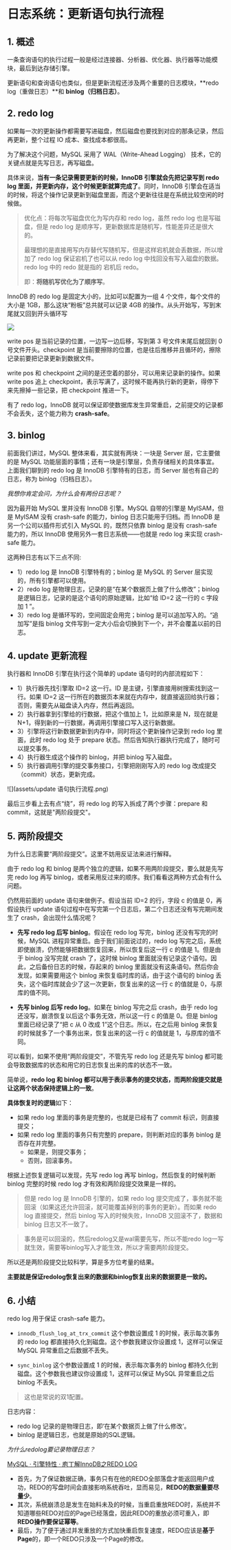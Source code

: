 # 日志系统：更新语句执行流程

## 1. 概述

一条查询语句的执行过程一般是经过连接器、分析器、优化器、执行器等功能模块，最后到达存储引擎。

更新语句和查询语句也类似，但是更新流程还涉及两个重要的日志模块，**redo log（重做日志）**和 **binlog（归档日志）**。



## 2. redo log

如果每一次的更新操作都需要写进磁盘，然后磁盘也要找到对应的那条记录，然后再更新，整个过程 IO 成本、查找成本都很高。

为了解决这个问题，MySQL 采用了 WAL（Write-Ahead Logging） 技术，它的关键点就是先写日志，再写磁盘。

具体来说，**当有一条记录需要更新的时候，InnoDB 引擎就会先把记录写到 redo log 里面，并更新内存，这个时候更新就算完成了**。同时，InnoDB 引擎会在适当的时候，将这个操作记录更新到磁盘里面，而这个更新往往是在系统比较空闲的时候做。

> 优化点：将每次写磁盘优化为写内存和 redo log，虽然 redo log 也是写磁盘，但是 redo log 是顺序写，更新数据库是随机写，性能差异还是很大的。
>
> 最理想的是直接用写内存替代写随机写，但是这样宕机就会丢数据，所以增加了 redo log 保证宕机了也可以从 redo log 中找回没有写入磁盘的数据。redo log 中的 redo 就是指的 宕机后 redo。
>
> 即：**将随机写优化为了顺序写**。



InnoDB 的 redo log 是固定大小的，比如可以配置为一组 4 个文件，每个文件的大小是 1GB，那么这块“粉板”总共就可以记录 4GB 的操作。从头开始写，写到末尾就又回到开头循环写

![](assets/redo-log-file.webp)

write pos 是当前记录的位置，一边写一边后移，写到第 3 号文件末尾后就回到 0 号文件开头。checkpoint 是当前要擦除的位置，也是往后推移并且循环的，擦除记录前要把记录更新到数据文件。

write pos 和 checkpoint 之间的是还空着的部分，可以用来记录新的操作。如果 write pos 追上 checkpoint，表示写满了，这时候不能再执行新的更新，得停下来先擦掉一些记录，把 checkpoint 推进一下。

有了 redo log，InnoDB 就可以保证即使数据库发生异常重启，之前提交的记录都不会丢失，这个能力称为 **crash-safe**。



## 3. binlog

前面我们讲过，MySQL 整体来看，其实就有两块：一块是 Server 层，它主要做的是 MySQL 功能层面的事情；还有一块是引擎层，负责存储相关的具体事宜。上面我们聊到的 redo log 是 InnoDB 引擎特有的日志，而 Server 层也有自己的日志，称为 binlog（归档日志）。

*我想你肯定会问，为什么会有两份日志呢？*

因为最开始 MySQL 里并没有 InnoDB 引擎。MySQL 自带的引擎是 MyISAM，但是 MyISAM 没有 crash-safe 的能力，binlog 日志只能用于归档。而 InnoDB 是另一个公司以插件形式引入 MySQL 的，既然只依靠 binlog 是没有 crash-safe 能力的，所以 InnoDB 使用另外一套日志系统——也就是 redo log 来实现 crash-safe 能力。

这两种日志有以下三点不同:

* 1）redo log 是 InnoDB 引擎特有的；binlog 是 MySQL 的 Server 层实现的，所有引擎都可以使用。
* 2）redo log 是物理日志，记录的是“在某个数据页上做了什么修改”；binlog 是逻辑日志，记录的是这个语句的原始逻辑，比如“给 ID=2 这一行的 c 字段加 1 ”。
* 3）redo log 是循环写的，空间固定会用完；binlog 是可以追加写入的。“追加写”是指 binlog 文件写到一定大小后会切换到下一个，并不会覆盖以前的日志。



## 4. update 更新流程

执行器和 InnoDB 引擎在执行这个简单的 update 语句时的内部流程如下：

* 1）执行器先找引擎取 ID=2 这一行。ID 是主键，引擎直接用树搜索找到这一行。如果 ID=2 这一行所在的数据页本来就在内存中，就直接返回给执行器；否则，需要先从磁盘读入内存，然后再返回。
* 2）执行器拿到引擎给的行数据，把这个值加上 1，比如原来是 N，现在就是 N+1，得到新的一行数据，再调用引擎接口写入这行新数据。
* 3）引擎将这行新数据更新到内存中，同时将这个更新操作记录到 redo log 里面，此时 redo log 处于 prepare 状态。然后告知执行器执行完成了，随时可以提交事务。
* 4）执行器生成这个操作的 binlog，并把 binlog 写入磁盘。
* 5）执行器调用引擎的提交事务接口，引擎把刚刚写入的 redo log 改成提交（commit）状态，更新完成。

![](assets/update 语句执行流程.png)

最后三步看上去有点“绕”，将 redo log 的写入拆成了两个步骤：prepare 和 commit，这就是"两阶段提交"。



## 5. 两阶段提交

为什么日志需要“两阶段提交”。这里不妨用反证法来进行解释。

由于 redo log 和 binlog 是两个独立的逻辑，如果不用两阶段提交，要么就是先写完 redo log 再写 binlog，或者采用反过来的顺序。我们看看这两种方式会有什么问题。

仍然用前面的 update 语句来做例子。假设当前 ID=2 的行，字段 c 的值是 0，再假设执行 update 语句过程中在写完第一个日志后，第二个日志还没有写完期间发生了 crash，会出现什么情况呢？

* **先写 redo log 后写 binlog**。假设在 redo log 写完，binlog 还没有写完的时候，MySQL 进程异常重启。由于我们前面说过的，redo log 写完之后，系统即使崩溃，仍然能够把数据恢复回来，所以恢复后这一行 c 的值是 1。但是由于 binlog 没写完就 crash 了，这时候 binlog 里面就没有记录这个语句。因此，之后备份日志的时候，存起来的 binlog 里面就没有这条语句。然后你会发现，如果需要用这个 binlog 来恢复临时库的话，由于这个语句的 binlog 丢失，这个临时库就会少了这一次更新，恢复出来的这一行 c 的值就是 0，与原库的值不同。

* **先写 binlog 后写 redo log**。如果在 binlog 写完之后 crash，由于 redo log 还没写，崩溃恢复以后这个事务无效，所以这一行 c 的值是 0。但是 binlog 里面已经记录了“把 c 从 0 改成 1”这个日志。所以，在之后用 binlog 来恢复的时候就多了一个事务出来，恢复出来的这一行 c 的值就是 1，与原库的值不同。



可以看到，如果不使用“两阶段提交”，不管先写 redo log 还是先写 binlog 都可能会导致数据库的状态和用它的日志恢复出来的库的状态不一致。

简单说，**redo log 和 binlog 都可以用于表示事务的提交状态，而两阶段提交就是让这两个状态保持逻辑上的一致**。

**具体恢复时的逻辑**如下：

* 如果 redo log 里面的事务是完整的，也就是已经有了 commit 标识，则直接提交；
* 如果 redo log 里面的事务只有完整的 prepare，则判断对应的事务 binlog 是否存在并完整。
  * 如果是，则提交事务；
  * 否则，回滚事务。

根据上述恢复逻辑可以发现，先写 redo log 再写 binlog，然后恢复的时候判断 binlog 完整的时候 redo log 才有效和两阶段提交效果是一样的。

> 但是 redo log 是 InnoDB 引擎的，如果 redo log 提交完成了，事务就不能回滚（如果这还允许回滚，就可能覆盖掉别的事务的更新）。而如果 redo log 直接提交，然后 binlog 写入的时候失败，InnoDB 又回滚不了，数据和 binlog 日志又不一致了。

> 事务是可以回滚的，然后redolog又是wal需要先写，所以不能redo log一写就生效，需要等binlog写入才能生效，所以才需要两阶段提交。

所以还是两阶段提交比较科学，算是多方位考量的结果。

**主要就是保证redolog恢复出来的数据和binlog恢复出来的数据要是一致的。**



## 6. 小结

redo log 用于保证 crash-safe 能力。

* `innodb_flush_log_at_trx_commit` 这个参数设置成 1 的时候，表示每次事务的 redo log 都直接持久化到磁盘。这个参数我建议你设置成 1，这样可以保证 MySQL 异常重启之后数据不丢失。

* `sync_binlog` 这个参数设置成 1 的时候，表示每次事务的 binlog 都持久化到磁盘。这个参数我也建议你设置成 1，这样可以保证 MySQL 异常重启之后 binlog 不丢失。

> 这也是常说的双1配置。



日志内容：

* redo log 记录的是物理日志，即‘在某个数据页上做了什么修改’。
* binlog 是逻辑日志，也就是原始的SQL逻辑。



*为什么redolog要记录物理日志？*

[MySQL · 引擎特性 · 庖丁解InnoDB之REDO LOG](http://mysql.taobao.org/monthly/2020/02/01/)

* 首先，为了保证数据正确，事务只有在他的REDO全部落盘才能返回用户成功，REDO的写盘时间会直接影响系统吞吐，显而易见，**REDO的数据量要尽量少**。
* 其次，系统崩溃总是发生在始料未及的时候，当重启重放REDO时，系统并不知道哪些REDO对应的Page已经落盘，因此REDO的重放必须可重入，即**REDO操作要保证幂等**。
* 最后，为了便于通过并发重放的方式加快重启恢复速度，REDO应该是**基于Page**的，即一个REDO只涉及一个Page的修改。

